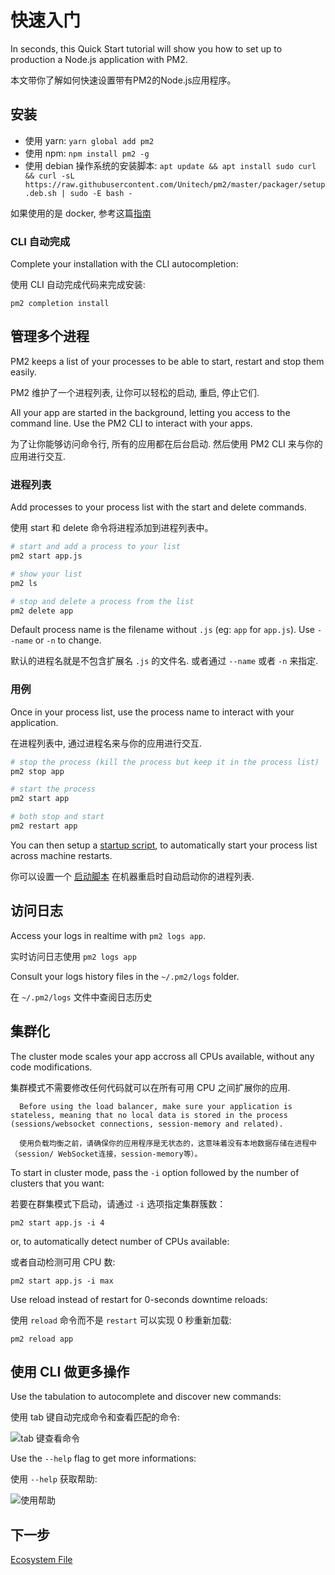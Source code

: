 # 快速入门

In seconds, this Quick Start tutorial will show you how to set up to production a Node.js application with PM2.

本文带你了解如何快速设置带有PM2的Node.js应用程序。

## 安装

- 使用 yarn: `yarn global add pm2`
- 使用 npm: `npm install pm2 -g`
- 使用 debian 操作系统的安装脚本: `apt update && apt install sudo curl && curl -sL https://raw.githubusercontent.com/Unitech/pm2/master/packager/setup.deb.sh | sudo -E bash -`

如果使用的是 docker, 参考这篇[指南](https://pm2.io/doc/en/runtime/integration/docker/)

### CLI 自动完成

Complete your installation with the CLI autocompletion:

使用 CLI 自动完成代码来完成安装:

`pm2 completion install`

## 管理多个进程

PM2 keeps a list of your processes to be able to start, restart and stop them easily.

PM2 维护了一个进程列表, 让你可以轻松的启动, 重启, 停止它们.

All your app are started in the background, letting you access to the command line. Use the PM2 CLI to interact with your apps.

为了让你能够访问命令行, 所有的应用都在后台启动. 然后使用 PM2 CLI 来与你的应用进行交互.

### 进程列表

Add processes to your process list with the start and delete commands.

使用 start 和 delete 命令将进程添加到进程列表中。

```sh
# start and add a process to your list
pm2 start app.js

# show your list
pm2 ls

# stop and delete a process from the list
pm2 delete app
```

Default process name is the filename without `.js` (eg: `app` for `app.js`). Use `--name` or `-n` to change.

默认的进程名就是不包含扩展名 `.js` 的文件名. 或者通过 `--name` 或者 `-n` 来指定.

### 用例

Once in your process list, use the process name to interact with your application.

在进程列表中, 通过进程名来与你的应用进行交互.

```sh
# stop the process (kill the process but keep it in the process list)
pm2 stop app

# start the process
pm2 start app

# both stop and start
pm2 restart app
```

You can then setup a [startup script](https://pm2.io/doc/en/runtime/guide/startup-hook/), to automatically start your process list across machine restarts.

你可以设置一个 [启动脚本](https://pm2.io/doc/en/runtime/guide/startup-hook/) 在机器重启时自动启动你的进程列表.

## 访问日志

Access your logs in realtime with `pm2 logs app`.

实时访问日志使用 `pm2 logs app`

Consult your logs history files in the `~/.pm2/logs` folder.

在 `~/.pm2/logs` 文件中查阅日志历史

## 集群化

The cluster mode scales your app accross all CPUs available, without any code modifications.

集群模式不需要修改任何代码就可以在所有可用 CPU 之间扩展你的应用.

      Before using the load balancer, make sure your application is stateless, meaning that no local data is stored in the process (sessions/websocket connections, session-memory and related).

      使用负载均衡之前，请确保你的应用程序是无状态的，这意味着没有本地数据存储在进程中（session/ WebSocket连接，session-memory等）。

To start in cluster mode, pass the `-i` option followed by the number of clusters that you want:

若要在群集模式下启动，请通过 `-i` 选项指定集群簇数：

`pm2 start app.js -i 4`

or, to automatically detect number of CPUs available:

或者自动检测可用 CPU 数:

`pm2 start app.js -i max`

Use reload instead of restart for 0-seconds downtime reloads:

使用 `reload` 命令而不是 `restart` 可以实现 0 秒重新加载:

`pm2 reload app`

## 使用 CLI 做更多操作

Use the tabulation to autocomplete and discover new commands:

使用 tab 键自动完成命令和查看匹配的命令:

![tab 键查看命令](https://pm2.io/doc/img/runtime/autocomplete.png)

Use the `--help` flag to get more informations:

使用 `--help` 获取帮助:

![使用帮助](https://pm2.io/doc/img/runtime/help.png)

## 下一步

[Ecosystem File](https://pm2.io/doc/en/runtime/guide/ecosystem-file/)